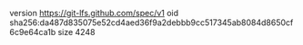 version https://git-lfs.github.com/spec/v1
oid sha256:da487d835075e52cd4aed36f9a2debbb9cc517345ab8084d8650cf6c9e64ca1b
size 4248
